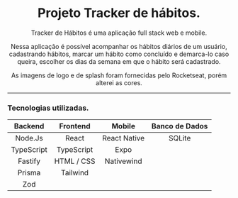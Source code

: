  <h1 align="center">Projeto Tracker de hábitos.</h1>

<p align="center">Tracker de Hábitos é uma aplicação full stack web e mobile.</p>
<p align="center"> Nessa aplicação é possível acompanhar os hábitos diários de um usuário, cadastrando hábitos, marcar um hábito como concluído e demarca-lo caso queira, escolher os dias da semana em que o hábito será cadastrado.</p>
<p align="center">As imagens de logo e de splash foram fornecidas pelo Rocketseat, porém alterei as cores.</p>

___________________________________________________________
### Tecnologias utilizadas. 

|   Backend     | Frontend     | Mobile       | Banco de Dados |
| :-----------: | :----------: |:----------:  |:----------:    |
| Node.Js       | React        | React Native | SQLite         |
| TypeScript    | TypeScript   | Expo         |
| Fastify       | HTML / CSS   | Nativewind   |                |
| Prisma        | Tailwind     |              |                |
| Zod           |              |              |                |




